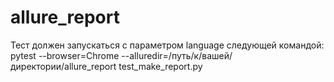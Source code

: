 # allure_report
 Тест должен запускаться с параметром language следующей командой: pytest --browser=Chrome --alluredir=/путь/к/вашей/директории/allure_report test_make_report.py
